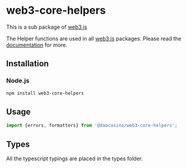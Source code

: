 # web3-core-helpers

This is a sub package of [web3.js][repo]

The Helper functions are used in all [web3.js][repo] packages.
Please read the [documentation][docs] for more.

## Installation

### Node.js

```bash
npm install web3-core-helpers
```

## Usage

```js
import {errors, formatters} from '@daocasino/web3-core-helpers';
```

## Types 

All the typescript typings are placed in the types folder. 

[docs]: http://web3js.readthedocs.io/en/1.0/
[repo]: https://github.com/ethereum/web3.js
